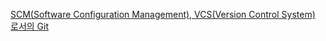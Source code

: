 
[SCM(Software Configuration Management), VCS(Version Control System) 로서의 Git](https://github.com/yyeonjju/Interview_Questions/issues/23)
